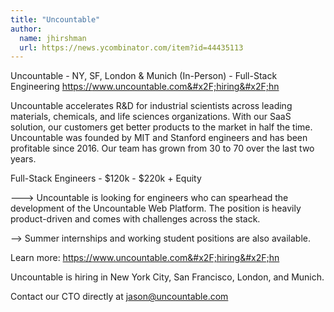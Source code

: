 ```yaml
---
title: "Uncountable"
author:
  name: jhirshman
  url: https://news.ycombinator.com/item?id=44435113
---
```

Uncountable - NY, SF, London &amp; Munich (In-Person) - Full-Stack Engineering 
<a href="https:&#x2F;&#x2F;www.uncountable.com&#x2F;hiring&#x2F;hn" rel="nofollow">https:&#x2F;&#x2F;www.uncountable.com&#x2F;hiring&#x2F;hn</a>

Uncountable accelerates R&amp;D for industrial scientists across leading materials, chemicals, and life sciences organizations. With our SaaS solution, our customers get better products to the market in half the time. Uncountable was founded by MIT and Stanford engineers and has been profitable since 2016. Our team has grown from 30 to 70 over the last two years.

Full-Stack Engineers - $120k - $220k + Equity

---&gt; Uncountable is looking for engineers who can spearhead the development of the Uncountable Web Platform. The position is heavily product-driven and comes with challenges across the stack.

--&gt; Summer internships and working student positions are also available.

Learn more: <a href="https:&#x2F;&#x2F;www.uncountable.com&#x2F;hiring&#x2F;hn" rel="nofollow">https:&#x2F;&#x2F;www.uncountable.com&#x2F;hiring&#x2F;hn</a>

Uncountable is hiring in New York City, San Francisco, London, and Munich.

Contact our CTO directly at jason@uncountable.com
<JobApplication />
